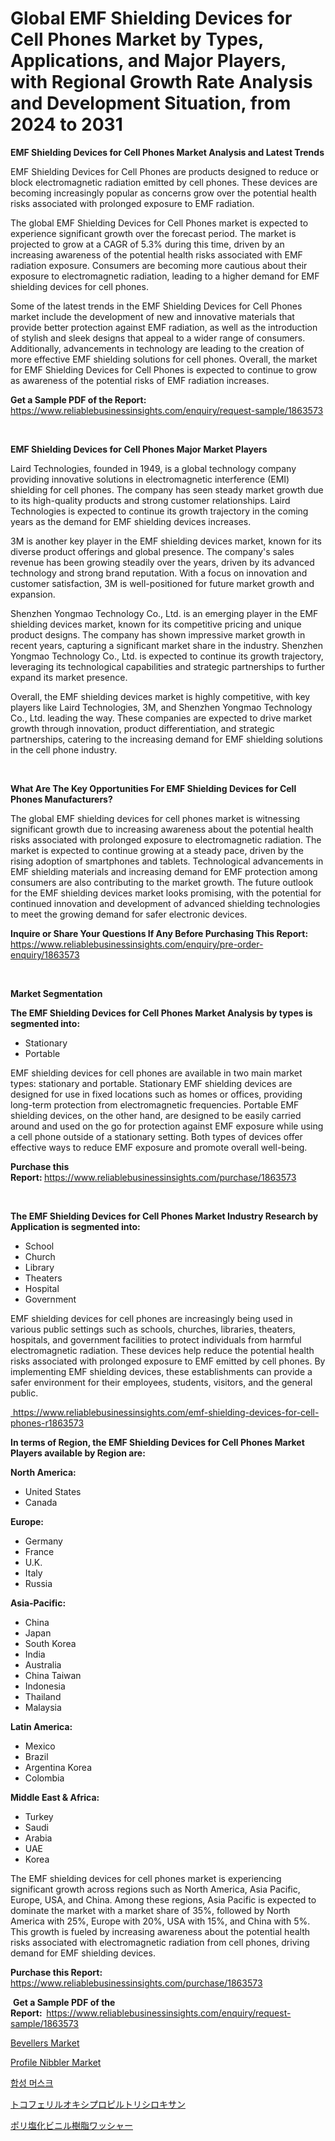 <p><h1>Global EMF Shielding Devices for Cell Phones Market by Types, Applications, and Major Players, with Regional Growth Rate Analysis and Development Situation, from 2024 to 2031</h1></p><p><strong>EMF Shielding Devices for Cell Phones Market Analysis and Latest Trends</strong></p>
<p><p>EMF Shielding Devices for Cell Phones are products designed to reduce or block electromagnetic radiation emitted by cell phones. These devices are becoming increasingly popular as concerns grow over the potential health risks associated with prolonged exposure to EMF radiation.</p><p>The global EMF Shielding Devices for Cell Phones market is expected to experience significant growth over the forecast period. The market is projected to grow at a CAGR of 5.3% during this time, driven by an increasing awareness of the potential health risks associated with EMF radiation exposure. Consumers are becoming more cautious about their exposure to electromagnetic radiation, leading to a higher demand for EMF shielding devices for cell phones.</p><p>Some of the latest trends in the EMF Shielding Devices for Cell Phones market include the development of new and innovative materials that provide better protection against EMF radiation, as well as the introduction of stylish and sleek designs that appeal to a wider range of consumers. Additionally, advancements in technology are leading to the creation of more effective EMF shielding solutions for cell phones. Overall, the market for EMF Shielding Devices for Cell Phones is expected to continue to grow as awareness of the potential risks of EMF radiation increases.</p></p>
<p><strong>Get a Sample PDF of the Report:&nbsp;</strong> <a href="https://www.reliablebusinessinsights.com/enquiry/request-sample/1863573">https://www.reliablebusinessinsights.com/enquiry/request-sample/1863573</a></p>
<p>&nbsp;</p>
<p><strong>EMF Shielding Devices for Cell Phones Major Market Players</strong></p>
<p><p>Laird Technologies, founded in 1949, is a global technology company providing innovative solutions in electromagnetic interference (EMI) shielding for cell phones. The company has seen steady market growth due to its high-quality products and strong customer relationships. Laird Technologies is expected to continue its growth trajectory in the coming years as the demand for EMF shielding devices increases.</p><p>3M is another key player in the EMF shielding devices market, known for its diverse product offerings and global presence. The company's sales revenue has been growing steadily over the years, driven by its advanced technology and strong brand reputation. With a focus on innovation and customer satisfaction, 3M is well-positioned for future market growth and expansion.</p><p>Shenzhen Yongmao Technology Co., Ltd. is an emerging player in the EMF shielding devices market, known for its competitive pricing and unique product designs. The company has shown impressive market growth in recent years, capturing a significant market share in the industry. Shenzhen Yongmao Technology Co., Ltd. is expected to continue its growth trajectory, leveraging its technological capabilities and strategic partnerships to further expand its market presence.</p><p>Overall, the EMF shielding devices market is highly competitive, with key players like Laird Technologies, 3M, and Shenzhen Yongmao Technology Co., Ltd. leading the way. These companies are expected to drive market growth through innovation, product differentiation, and strategic partnerships, catering to the increasing demand for EMF shielding solutions in the cell phone industry.</p></p>
<p>&nbsp;</p>
<p><strong>What Are The Key Opportunities For EMF Shielding Devices for Cell Phones Manufacturers?</strong></p>
<p><p>The global EMF shielding devices for cell phones market is witnessing significant growth due to increasing awareness about the potential health risks associated with prolonged exposure to electromagnetic radiation. The market is expected to continue growing at a steady pace, driven by the rising adoption of smartphones and tablets. Technological advancements in EMF shielding materials and increasing demand for EMF protection among consumers are also contributing to the market growth. The future outlook for the EMF shielding devices market looks promising, with the potential for continued innovation and development of advanced shielding technologies to meet the growing demand for safer electronic devices.</p></p>
<p><strong>Inquire or Share Your Questions If Any Before Purchasing This Report:</strong> <a href="https://www.reliablebusinessinsights.com/enquiry/pre-order-enquiry/1863573">https://www.reliablebusinessinsights.com/enquiry/pre-order-enquiry/1863573</a></p>
<p>&nbsp;</p>
<p><strong>Market Segmentation</strong></p>
<p><strong>The EMF Shielding Devices for Cell Phones Market Analysis by types is segmented into:</strong></p>
<p><ul><li>Stationary</li><li>Portable</li></ul></p>
<p><p>EMF shielding devices for cell phones are available in two main market types: stationary and portable. Stationary EMF shielding devices are designed for use in fixed locations such as homes or offices, providing long-term protection from electromagnetic frequencies. Portable EMF shielding devices, on the other hand, are designed to be easily carried around and used on the go for protection against EMF exposure while using a cell phone outside of a stationary setting. Both types of devices offer effective ways to reduce EMF exposure and promote overall well-being.</p></p>
<p><strong>Purchase this Report:&nbsp;</strong><a href="https://www.reliablebusinessinsights.com/purchase/1863573">https://www.reliablebusinessinsights.com/purchase/1863573</a></p>
<p>&nbsp;</p>
<p><strong>The EMF Shielding Devices for Cell Phones Market Industry Research by Application is segmented into:</strong></p>
<p><ul><li>School</li><li>Church</li><li>Library</li><li>Theaters</li><li>Hospital</li><li>Government</li></ul></p>
<p><p>EMF shielding devices for cell phones are increasingly being used in various public settings such as schools, churches, libraries, theaters, hospitals, and government facilities to protect individuals from harmful electromagnetic radiation. These devices help reduce the potential health risks associated with prolonged exposure to EMF emitted by cell phones. By implementing EMF shielding devices, these establishments can provide a safer environment for their employees, students, visitors, and the general public.</p></p>
<p><a href="https://www.reliablebusinessinsights.com/emf-shielding-devices-for-cell-phones-r1863573">&nbsp;https://www.reliablebusinessinsights.com/emf-shielding-devices-for-cell-phones-r1863573</a></p>
<p><strong>In terms of Region, the EMF Shielding Devices for Cell Phones Market Players available by Region are:</strong></p>
<p>
    <p> <strong> North America: </strong>
        <ul>
            <li>United States</li>
            <li>Canada</li>
        </ul>
        </p> 
    <p> <strong> Europe: </strong>
        <ul>
            <li>Germany</li>
            <li>France</li>
            <li>U.K.</li>
            <li>Italy</li>
            <li>Russia</li>
        </ul>
        </p> 
    <p> <strong> Asia-Pacific: </strong>
        <ul>
            <li>China</li>
            <li>Japan</li>
            <li>South Korea</li>
            <li>India</li>
            <li>Australia</li>
            <li>China Taiwan</li>
            <li>Indonesia</li>
            <li>Thailand</li>
            <li>Malaysia</li>
        </ul>
        </p> 
    <p> <strong> Latin America: </strong>
        <ul>
            <li>Mexico</li>
            <li>Brazil</li>
            <li>Argentina Korea</li>
            <li>Colombia</li>
        </ul>
        </p> 
    <p> <strong> Middle East & Africa: </strong>
        <ul>
            <li>Turkey</li>
            <li>Saudi</li>
            <li>Arabia</li>
            <li>UAE</li>
            <li>Korea</li>
        </ul>
    </p>
    </p>
<p><p>The EMF shielding devices for cell phones market is experiencing significant growth across regions such as North America, Asia Pacific, Europe, USA, and China. Among these regions, Asia Pacific is expected to dominate the market with a market share of 35%, followed by North America with 25%, Europe with 20%, USA with 15%, and China with 5%. This growth is fueled by increasing awareness about the potential health risks associated with electromagnetic radiation from cell phones, driving demand for EMF shielding devices.</p></p>
<p><strong>Purchase this Report: </strong><a href="https://www.reliablebusinessinsights.com/purchase/1863573">https://www.reliablebusinessinsights.com/purchase/1863573</a></p>
<p>&nbsp;<strong>Get a Sample PDF of the Report:&nbsp;&nbsp;</strong><a href="https://www.reliablebusinessinsights.com/enquiry/request-sample/1863573">https://www.reliablebusinessinsights.com/enquiry/request-sample/1863573</a></p>
<p><strong></strong></p>
<p><p><a href="https://github.com/aafbctfl75/Market-Research-Report-List-1/blob/main/bevellers-market.md">Bevellers Market</a></p><p><a href="https://github.com/iprahimabdulrahmman/Market-Research-Report-List-1/blob/main/profile-nibbler-market.md">Profile Nibbler Market</a></p><p><a href="https://github.com/vss5505pa7z1p/Market-Research-Report-List-2/blob/main/3648510168609.md">합성 머스크</a></p><p><a href="https://github.com/BrionnaBoyle/Market-Research-Report-List-1/blob/main/6317067157289.md">トコフェリルオキシプロピルトリシロキサン</a></p><p><a href="https://medium.com/@leeweir2009/pvdf%E3%83%AF%E3%83%83%E3%82%B7%E3%83%A3%E3%83%BC%E3%81%AE%E5%B8%82%E5%A0%B4%E8%AA%BF%E6%9F%BB%E3%81%A8%E7%94%A3%E6%A5%AD%E3%81%AE%E9%80%B2%E5%8C%96-2031%E5%B9%B4%E3%81%BE%E3%81%A7%E3%81%AE%E4%BA%88%E6%B8%AC-18effee361af">ポリ塩化ビニル樹脂ワッシャー</a></p></p>